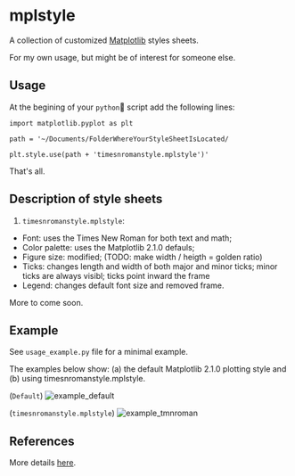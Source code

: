 # mplstyle
A collection of customized [Matplotlib](http://matplotlib.org) styles sheets. 

For my own usage, but  might be of interest for someone else.

## Usage
At the begining of your `python`🐍 script add the following lines:

`import matplotlib.pyplot as plt`

`path = '~/Documents/FolderWhereYourStyleSheetIsLocated/`

`plt.style.use(path + 'timesnromanstyle.mplstyle')'`

That's all.

## Description of style sheets

1. `timesnromanstyle.mplstyle`: 
  * Font: uses the Times New Roman for both text and math; 
  * Color palette: uses the Matplotlib 2.1.0 defauls; 
  * Figure size: modified; (TODO: make width / heigth = golden ratio)
  * Ticks: changes length and width of both major and minor ticks; minor ticks 
  are always visibl; ticks point inward the frame
  * Legend: changes default font size and removed frame. 
  
More to come soon.
 
## Example
See `usage_example.py` file for a minimal example.

The examples below show: (a) the default Matplotlib 2.1.0 plotting style and 
(b) using timesnromanstyle.mplstyle.

(`Default`)
![example_default](https://user-images.githubusercontent.com/21266453/31866944-e4e05380-b743-11e7-82b9-b8fa722f2fa0.png)

(`timesnromanstyle.mplstyle`)
![example_tmnroman](https://user-images.githubusercontent.com/21266453/31866973-8da6c1b6-b744-11e7-8a8d-f720532db044.png)

## References
More details [here](https://matplotlib.org/users/customizing.html).
